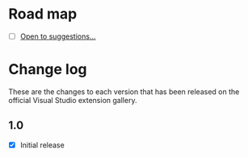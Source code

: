# Road map

- [ ] [Open to suggestions...](https://github.com/mrlacey/ShowSelection/issues/new)

# Change log

These are the changes to each version that has been released
on the official Visual Studio extension gallery.

## 1.0

- [x] Initial release
